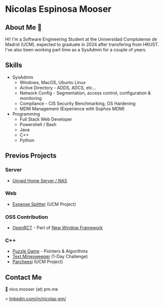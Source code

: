 # Nicolas Espinosa Mooser

## About Me :wave:
Hi! I'm a Software Engineering Student at the Universidad Complutense de Madrid (UCM), expected to graduate in 2024 after transfering from HKUST.
I've also been working part time as a SysAdmin for a couple of years.

## Skills
* SysAdmin
  * Windows, MacOS, Ubuntu Linux
  * Active Directory - ADDS, ADCS, etc...
  * Network Config - Segmentation, access control, configuration & monitoring
  * Compliance - CIS Security Benchmarking, OS Hardening
  * MDM Management (Experience with Sophos MDM)
* Programming
  * Full Stack Web Developer
  * Powershell / Bash
  * Java
  * C++
  * Python

## Previos Projects
### Server
* [Unraid Home Server / NAS](https://github.com/Nicolas-EM/Unraid-HomeServer-NAS)
### Web
* [Expense Splitter](https://github.com/Nicolas-EM/IW-Monzone) (UCM Project)
### OSS Contribution
* [OpenRCT](https://github.com/Nicolas-EM/OpenRCT2) - Part of [New Window Framework](https://github.com/OpenRCT2/OpenRCT2/projects/1)
### C++
* [Puzzle Game](https://github.com/Nicolas-EM/CPP-Pointers-and-Algorithms) - Pointers & Algorithms
* [Text Minesweeper](https://github.com/Nicolas-EM/MineSweeperCPP) (1-Day Challenge)
* [Parcheesi](https://github.com/Nicolas-EM/ParcheesiCPP) (UCM Project)

## Contact Me
:email: nico.mooser (at) pm.me

 \> [linkedin.com/in/nicolas-em/](https://linkedin.com/in/nicolas-em/)
